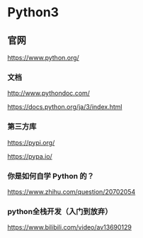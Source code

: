 Python3
========

## 官网

https://www.python.org/

### 文档

http://www.pythondoc.com/

https://docs.python.org/ja/3/index.html

### 第三方库

https://pypi.org/

https://pypa.io/

### 你是如何自学 Python 的？

https://www.zhihu.com/question/20702054

### python全栈开发（入门到放弃）

https://www.bilibili.com/video/av13690129
